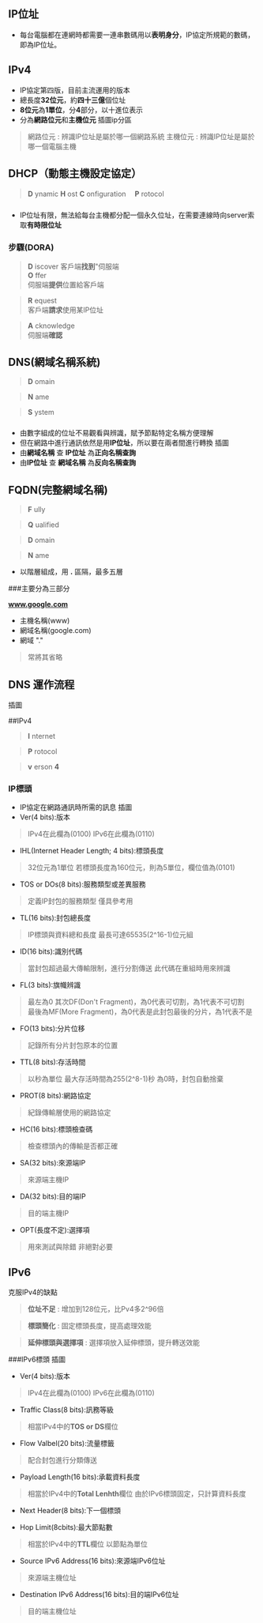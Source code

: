 ## IP位址
* 每台電腦都在連網時都需要一連串數碼用以**表明身分**，IP協定所規範的數碼，即為IP位址。
## IPv4
* IP協定第四版，目前主流運用的版本
* 總長度**32位元**，約**四十三億**個位址
* **8位元**為**1單位**，分**4**部分，以十進位表示
* 分為**網路位元**和**主機位元**
插圖ip分區
>網路位元 : 辨識IP位址是屬於哪一個網路系統 
>主機位元 : 辨識IP位址是屬於哪一個電腦主機 


## DHCP（動態主機設定協定）
>**D** ynamic 
>**H** ost 
>**C** onfiguration　
>**P** rotocol　
### 
* IP位址有限，無法給每台主機都分配一個永久位址，在需要連線時向server索取**有時限位址**
### 步驟(DORA) 
>**D** iscover 
客戶端**找到**"伺服端  
>**O** ffer		    
伺服端**提供**位置給客戶端 

>**R** equest		 
客戶端**請求**使用某IP位址 

>**A** cknowledge	
伺服端**確認** 

## DNS(網域名稱系統)

>**D** omain 

>**N** ame 

>**S** ystem 
### 
* 由數字組成的位址不易觀看與辨識，賦予節點特定名稱方便理解
* 但在網路中進行通訊依然是用**IP位址**，所以要在兩者間進行轉換
插圖
* 由**網域名稱** 查 **IP位址** 為**正向名稱查詢**
* 由**IP位址** 查 **網域名稱** 為**反向名稱查詢**
## FQDN(完整網域名稱)
> **F** ully 

> **Q** ualified 

> **D** omain 

> **N** ame 

* 以階層組成，用 **.**  區隔，最多五層 

###主要分為三部分 

**www.google.com** 

* 主機名稱(www) 
* 網域名稱(google.com) 
* 網域 "." 
> 常將其省略 

## DNS 運作流程 
插圖

##IPv4  
>**I** nternet 

>**P** rotocol 

>**v** erson **4**  
 
 ### IP標頭  

  * IP協定在網路通訊時所需的訊息 
 插圖 
* Ver(4 bits):版本  
 > IPv4在此欄為(0100) 
 > IPv6在此欄為(0110) 
 
* IHL(Internet Header Length; 4 bits):標頭長度 
 > 32位元為1單位 
 > 若標頭長度為160位元，則為5單位，欄位值為(0101) 

* TOS or DOs(8 bits):服務類型或差異服務 
 > 定義IP封包的服務類型 
 > 僅具參考用  

* TL(16 bits):封包總長度 
 > IP標頭與資料總和長度 
 > 最長可達65535(2^16-1)位元組 

* ID(16 bits):識別代碼 
 > 當封包超過最大傳輸限制，進行分割傳送 
 > 此代碼在重組時用來辨識 
 
* FL(3 bits):旗幟辨識 
 > 最左為0 
 > 其次DF(Don't Fragment)，為0代表可切割，為1代表不可切割  
 > 最後為MF(More Fragment)，為0代表是此封包最後的分片，為1代表不是 

* FO(13 bits):分片位移 
 > 記錄所有分片封包原本的位置 

* TTL(8 bits):存活時間 
 > 以秒為單位 
 > 最大存活時間為255(2^8-1)秒 
 > 為0時，封包自動捨棄 
  
* PROT(8 bits):網路協定 
 > 紀錄傳輸層使用的網路協定 

* HC(16 bits):標頭檢查碼 
 > 檢查標頭內的傳輸是否都正確 

* SA(32 bits):來源端IP 
 > 來源端主機IP 

* DA(32 bits):目的端IP 
 > 目的端主機IP 

* OPT(長度不定):選擇項 
 > 用來測試與除錯 
 > 非絕對必要 


## IPv6 
克服IPv4的缺點 
> **位址不足** : 增加到128位元，比Pv4多2^96倍 

> **標頭簡化** : 固定標頭長度，提高處理效能 

> **延伸標頭與選擇項** : 選擇項放入延伸標頭，提升轉送效能 

###IPv6標頭 
插圖
 
* Ver(4 bits):版本  
 > IPv4在此欄為(0100) 
 > IPv6在此欄為(0110) 

* Traffic Class(8 bits):訊務等級  
 > 相當IPv4中的**TOS or DS**欄位 

* Flow Valbel(20 bits):流量標籤  
 > 配合封包進行分類傳送 

* Payload Length(16 bits):承載資料長度  
 > 相當於IPv4中的**Total Lenhth**欄位 
 > 由於IPv6標頭固定，只計算資料長度 

* Next Header(8 bits):下一個標頭  

* Hop Limit(8cbits):最大節點數 
 > 相當於IPv4中的**TTL**欄位 
 > 以節點為單位 

* Source IPv6 Address(16 bits):來源端IPv6位址 
 > 來源端主機位址 

* Destination IPv6 Address(16 bits):目的端IPv6位址 
 > 目的端主機位址 

